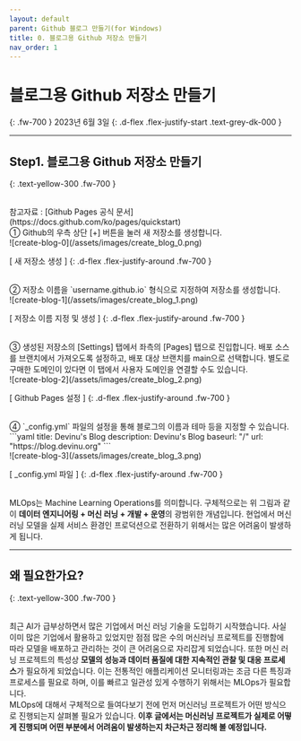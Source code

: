 ```yaml
---
layout: default
parent: Github 블로그 만들기(for Windows)
title: 0. 블로그용 Github 저장소 만들기
nav_order: 1
---
```


# 블로그용 Github 저장소 만들기
{: .fw-700 }
2023년 6월 3일
{: .d-flex .flex-justify-start .text-grey-dk-000 }

---

## Step1. 블로그용 Github 저장소 만들기
{: .text-yellow-300 .fw-700 }

<br>
참고자료 : [Github Pages 공식 문서](https://docs.github.com/ko/pages/quickstart)

<br>
① Github의 우측 상단 [+] 버튼을 눌러 새 저장소를 생성합니다.

<br>
![create-blog-0](/assets/images/create_blog_0.png)

[ 새 저장소 생성 ]
{: .d-flex .flex-justify-around .fw-700 }

<br>
② 저장소 이름을 `username.github.io` 형식으로 지정하여 저장소를 생성합니다.

<br>
![create-blog-1](/assets/images/create_blog_1.png)

[ 저장소 이름 지정 및 생성 ]
{: .d-flex .flex-justify-around .fw-700 }

<br>
③ 생성된 저장소의 [Settings] 탭에서 좌측의 [Pages] 탭으로 진입합니다.   
배포 소스를 브랜치에서 가져오도록 설정하고, 배포 대상 브랜치를 main으로 선택합니다.   
별도로 구매한 도메인이 있다면 이 탭에서 사용자 도메인을 연결할 수도 있습니다.

<br>
![create-blog-2](/assets/images/create_blog_2.png)

[ Github Pages 설정 ]
{: .d-flex .flex-justify-around .fw-700 }

<br>
④ `_config.yml` 파일의 설정을 통해 블로그의 이름과 테마 등을 지정할 수 있습니다.   
```yaml
title: Devinu's Blog
description: Devinu's Blog
baseurl: "/"
url: "https://blog.devinu.org"
```

<br>
![create-blog-3](/assets/images/create_blog_3.png)

[ _config.yml 파일 ]
{: .d-flex .flex-justify-around .fw-700 }

<br>
MLOps는 Machine Learning Operations를 의미합니다. 구체적으로는 위 그림과 같이 <strong class="text-yellow-300">데이터 엔지니어링 + 머신 러닝 + 개발 + 운영</strong>의 광범위한 개념입니다.
현업에서 머신 러닝 모델을 실제 서비스 환경인 프로덕션으로 전환하기 위해서는 많은 어려움이 발생하게 됩니다.

---

## 왜 필요한가요?
{: .text-yellow-300 .fw-700 }

<br>
최근 AI가 급부상하면서 많은 기업에서 머신 러닝 기술을 도입하기 시작했습니다. 
사실 이미 많은 기업에서 활용하고 있었지만 점점 많은 수의 머신러닝 프로젝트를 진행함에 따라 모델을 배포하고 관리하는 것이 큰 어려움으로 자리잡게 되었습니다. 
또한 머신 러닝 프로젝트의 특성상 <strong class="text-yellow-300">모델의 성능과 데이터 품질에 대한 지속적인 관찰 및 대응 프로세스</strong>가 필요하게 되었습니다.
이는 전통적인 애플리케이션 모니터링과는 조금 다른 특징과 프로세스를 필요로 하며, 이를 빠르고 일관성 있게 수행하기 위해서는 MLOps가 필요합니다.

<br>
MLOps에 대해서 구체적으로 들여다보기 전에 먼저 머신러닝 프로젝트가 어떤 방식으로 진행되는지 살펴볼 필요가 있습니다.
<strong>이후 글에서는 머신러닝 프로젝트가 실제로 어떻게 진행되며 어떤 부분에서 어려움이 발생하는지 차근차근 정리해 볼 예정입니다.</strong>